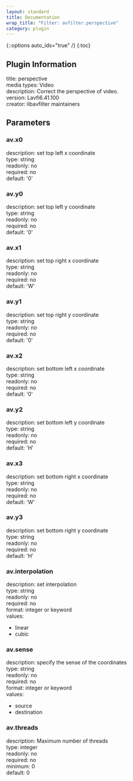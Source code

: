 ```yaml
---
layout: standard
title: Documentation
wrap_title: "Filter: avfilter.perspective"
category: plugin
---
```

{::options auto_ids="true" /}
{:toc}

## Plugin Information

title: perspective  
media types:
Video  
description: Correct the perspective of video.  
version: Lavfi6.41.100  
creator: libavfilter maintainers  

## Parameters

### av.x0

  
description:
set top left x coordinate  
type: string  
readonly: no  
required: no  
default: '0'  

### av.y0

  
description:
set top left y coordinate  
type: string  
readonly: no  
required: no  
default: '0'  

### av.x1

  
description:
set top right x coordinate  
type: string  
readonly: no  
required: no  
default: 'W'  

### av.y1

  
description:
set top right y coordinate  
type: string  
readonly: no  
required: no  
default: '0'  

### av.x2

  
description:
set bottom left x coordinate  
type: string  
readonly: no  
required: no  
default: '0'  

### av.y2

  
description:
set bottom left y coordinate  
type: string  
readonly: no  
required: no  
default: 'H'  

### av.x3

  
description:
set bottom right x coordinate  
type: string  
readonly: no  
required: no  
default: 'W'  

### av.y3

  
description:
set bottom right y coordinate  
type: string  
readonly: no  
required: no  
default: 'H'  

### av.interpolation

  
description:
set interpolation  
type: string  
readonly: no  
required: no  
format: integer or keyword  
values:  
* linear
* cubic

### av.sense

  
description:
specify the sense of the coordinates  
type: string  
readonly: no  
required: no  
format: integer or keyword  
values:  
* source
* destination

### av.threads

  
description:
Maximum number of threads  
type: integer  
readonly: no  
required: no  
minimum: 0  
default: 0  

